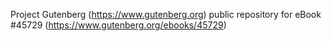 Project Gutenberg (https://www.gutenberg.org) public repository for eBook #45729 (https://www.gutenberg.org/ebooks/45729)
